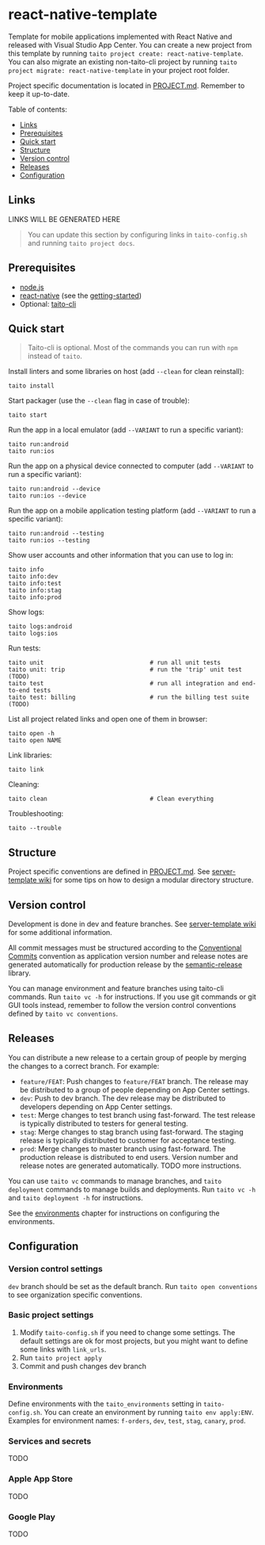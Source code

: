 # react-native-template

[//]: # (TEMPLATE NOTE START)

Template for mobile applications implemented with React Native and released with Visual Studio App Center. You can create a new project from this template by running `taito project create: react-native-template`. You can also migrate an existing non-taito-cli project by running `taito project migrate: react-native-template` in your project root folder.

[//]: # (TEMPLATE NOTE END)

Project specific documentation is located in [PROJECT.md](PROJECT.md). Remember to keep it up-to-date.

Table of contents:

* [Links](#links)
* [Prerequisites](#prerequisites)
* [Quick start](#quick-start)
* [Structure](#structure)
* [Version control](#version-control)
* [Releases](#releases)
* [Configuration](#configuration)

## Links

[//]: # (GENERATED LINKS START)

LINKS WILL BE GENERATED HERE

[//]: # (GENERATED LINKS END)

> You can update this section by configuring links in `taito-config.sh` and running `taito project docs`.

## Prerequisites

* [node.js](https://nodejs.org/)
* [react-native](https://facebook.github.io/react-native/) (see the [getting-started](https://facebook.github.io/react-native/docs/getting-started.html))
* Optional: [taito-cli](https://github.com/TaitoUnited/taito-cli#readme)

## Quick start

> Taito-cli is optional. Most of the commands you can run with `npm` instead of `taito`.

Install linters and some libraries on host (add `--clean` for clean reinstall):

    taito install

Start packager (use the `--clean` flag in case of trouble):

    taito start

Run the app in a local emulator (add `--VARIANT` to run a specific variant):

    taito run:android
    taito run:ios

Run the app on a physical device connected to computer (add `--VARIANT` to run a specific variant):

    taito run:android --device
    taito run:ios --device

Run the app on a mobile application testing platform (add `--VARIANT` to run a specific variant):

    taito run:android --testing
    taito run:ios --testing

Show user accounts and other information that you can use to log in:

    taito info
    taito info:dev
    taito info:test
    taito info:stag
    taito info:prod

Show logs:

    taito logs:android
    taito logs:ios

Run tests:

    taito unit                              # run all unit tests
    taito unit: trip                        # run the 'trip' unit test (TODO)
    taito test                              # run all integration and end-to-end tests
    taito test: billing                     # run the billing test suite (TODO)

List all project related links and open one of them in browser:

    taito open -h
    taito open NAME

Link libraries:

    taito link

Cleaning:

    taito clean                             # Clean everything

Troubleshooting:

    taito --trouble

## Structure

Project specific conventions are defined in [PROJECT.md](PROJECT.md#conventions). See [server-template wiki](https://github.com/TaitoUnited/server-template/wiki/Structure) for some tips on how to design a modular directory structure.

## Version control

Development is done in dev and feature branches. See [server-template wiki](https://github.com/TaitoUnited/server-template/wiki/Version-control) for some additional information.

All commit messages must be structured according to the [Conventional Commits](http://conventionalcommits.org/) convention as application version number and release notes are generated automatically for production release by the [semantic-release](https://github.com/semantic-release/semantic-release) library.

You can manage environment and feature branches using taito-cli commands. Run `taito vc -h` for instructions. If you use git commands or git GUI tools instead, remember to follow the version control conventions defined by `taito vc conventions`.

## Releases

You can distribute a new release to a certain group of people by merging the changes to a correct branch. For example:

* `feature/FEAT`: Push changes to `feature/FEAT` branch. The release may be distributed to a group of people depending on App Center settings.
* `dev`: Push to dev branch. The dev release may be distributed to developers depending on App Center settings.
* `test`: Merge changes to test branch using fast-forward. The test release is typically distributed to testers for general testing.
* `stag`: Merge changes to stag branch using fast-forward. The staging release is typically distributed to customer for acceptance testing.
* `prod`: Merge changes to master branch using fast-forward. The production release is distributed to end users. Version number and release notes are generated automatically. TODO more instructions.

You can use `taito vc` commands to manage branches, and `taito deployment` commands to manage builds and deployments. Run `taito vc -h` and `taito deployment -h` for instructions.

See the [environments](#environments) chapter for instructions on configuring the environments.

## Configuration

### Version control settings

`dev` branch should be set as the default branch. Run `taito open conventions` to see organization specific conventions.

### Basic project settings

1. Modify `taito-config.sh` if you need to change some settings. The default settings are ok for most projects, but you might want to define some links with `link_urls`.
2. Run `taito project apply`
3. Commit and push changes dev branch

### Environments

Define environments with the `taito_environments` setting in `taito-config.sh`. You can create an environment by running `taito env apply:ENV`. Examples for environment names: `f-orders`, `dev`, `test`, `stag`, `canary`, `prod`.

### Services and secrets

TODO

### Apple App Store

TODO

### Google Play

TODO
